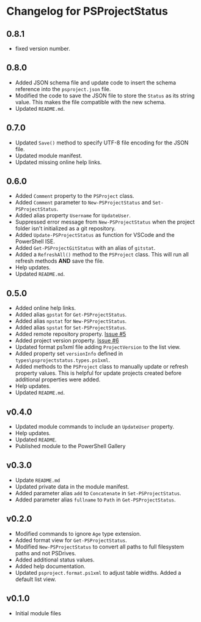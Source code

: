 # Changelog for PSProjectStatus

## 0.8.1

+ fixed version number.

## 0.8.0

+ Added JSON schema file and update code to insert the schema reference into the `psproject.json` file.
+ Modified the code to save the JSON file to store the `Status` as its string value. This makes the file compatible with the new schema.
+ Updated `README.md`.

## 0.7.0

+ Updated `Save()` method to specify UTF-8 file encoding for the JSON file.
+ Updated module manifest.
+ Updated missing online help links.

## 0.6.0

+ Added `Comment` property to the `PSProject` class.
+ Added `Comment` parameter to `New-PSProjectStatus` and `Set-PSProjectStatus`.
+ Added alias property `Username` for `UpdateUser`.
+ Suppressed error message from `New-PSProjectStatus` when the project folder isn't initialized as a git repository.
+ Added `Update-PSProjectStatus` as function for VSCode and the PowerShell ISE.
+ Added `Get-PSProjectGitStatus` with an alias of `gitstat`.
+ Added a `RefreshAll()` method to the `PSProject` class. This will run all refresh methods __AND__ save the file.
+ Help updates.
+ Updated `README.md`.

## 0.5.0

+ Added online help links.
+ Added alias `gpstat` for `Get-PSProjectStatus`.
+ Added alias `npstat` for `New-PSProjectStatus`.
+ Added alias `spstat` for `Set-PSProjectStatus`.
+ Added remote repository property. [Issue #5]( https://github.com/jdhitsolutions/PSProjectStatus/issues/5)
+ Added project version property.  [Issue #6]( https://github.com/jdhitsolutions/PSProjectStatus/issues/6)
+ Updated format ps1xml file adding `ProjectVersion` to the list view.
+ Added property set `versionInfo` defined in `types\psprojectstatus.types.ps1xml`.
+ Added methods to the `PSProject` class to manually update or refresh property values. This is helpful for update projects created before additional properties were added.
+ Help updates.
+ Updated `README.md`.

## v0.4.0

+ Updated module commands to include an `UpdateUser` property.
+ Help updates.
+ Updated `README`.
+ Published module to the PowerShell Gallery

## v0.3.0

+ Update `README.md`
+ Updated private data in the module manifest.
+ Added parameter alias `add` to `Concatenate` in `Set-PSProjectStatus`.
+ Added parameter alias `fullname` to `Path` in `Get-PSProjectStatus`.

## v0.2.0

+ Modified commands to ignore `Age` type extension.
+ Added format view for `Get-PSProjectStatus`.
+ Modified `New-PSProjectStatus` to convert all paths to full filesystem paths and not PSDrives.
+ Added additional status values.
+ Added help documentation.
+ Updated `psproject.format.ps1xml` to adjust table widths. Added a default list view.

## v0.1.0

+ Initial module files
